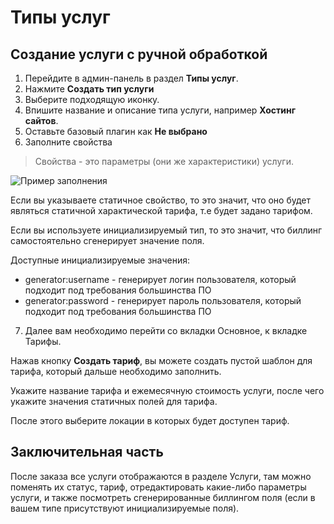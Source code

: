 # Типы услуг

## Создание услуги с ручной обработкой

1. Перейдите в админ-панель в раздел **Типы услуг**.
2. Нажмите **Создать тип услуги**
3. Выберите подходящую иконку.
4. Впишите название и описание типа услуги, например **Хостинг сайтов**.
5. Оставьте базовый плагин как **Не выбрано**
6. Заполните свойства

> Свойства - это параметры (они же характеристики) услуги.

![Пример заполнения](https://download.dpwd.ru/examples/type.png)

Если вы указываете статичное свойство, то это значит, что оно будет являться статичной характической тарифа, т.е будет задано тарифом.

Если вы используете инициализируемый тип, то это значит, что биллинг самостоятельно сгенерирует значение поля.

Доступные инициализируемые значения:

* generator:username - генерирует логин пользователя, который подходит под требования большинства ПО
* generator:password - генерирует пароль пользователя, который подходит под требования большинства ПО

7. Далее вам необходимо перейти со вкладки Основное, к вкладке Тарифы.

Нажав кнопку **Создать тариф**, вы можете создать пустой шаблон для тарифа, который дальше необходимо заполнить.

Укажите название тарифа и ежемесячную стоимость услуги, после чего укажите значения статичных полей для тарифа.

После этого выберите локации в которых будет доступен тариф.

<!-- 8. При необходимости вы можете добавить так называемые **Связанные услуги** в соответствующей вкладке.

> Связанные услуги, это услуги, которые вы можете привязать к этому типу услуги. Т.е например, если вы продаёте VPS-хостинг, то можете привязать сюда услугу защиты от DDoS-атак или услуги IPv4-адресов. -->

## Заключительная часть

После заказа все услуги отображаются в разделе Услуги, там можно поменять их статус, тариф, отредактировать какие-либо параметры услуги, и также посмотреть сгенерированные биллингом поля (если в вашем типе присутствуют инициализируемые поля).
